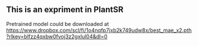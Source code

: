 ## This is an expriment in PlantSR
Pretrained model could be downloaded at https://www.dropbox.com/scl/fi/1o4nqfp7jxb2k749udw8x/best_mae_x2.pth?rlkey=blfzz4qxbw0fvoj3z2gxlul04&dl=0

